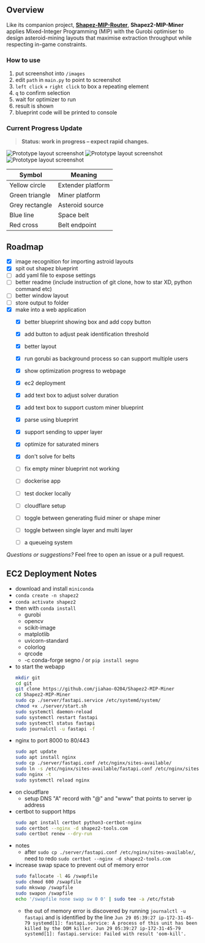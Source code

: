 ## Overview

Like its companion project, **[Shapez-MIP-Router](https://github.com/jiahao-0204/Shapez2-MIP-Router)**, **Shapez2-MIP-Miner** applies Mixed-Integer Programming (MIP) with the Gurobi optimiser to design asteroid-mining layouts that maximise extraction throughput while respecting in-game constraints.

### How to use
1. put screenshot into `/images`
2. edit `path` in `main.py` to point to screenshot
3. `left click` + `right click` to box a repeating element
4. `q` to confirm selection
5. wait for optimizer to run
6. result is shown
7. blueprint code will be printed to console


### Current Progress Update
> **Status: work in progress – expect rapid changes.**

![Prototype layout screenshot](<images/thumbnail3.png>)
![Prototype layout screenshot](<images/result3.png>)
![Prototype layout screenshot](<images/result3_implemented.png>)


| Symbol          | Meaning              |
|-----------------|----------------------|
| Yellow circle   | Extender platform    |
| Green triangle  | Miner platform       |
| Grey rectangle  | Asteroid source      |
| Blue line       | Space belt           |
| Red cross       | Belt endpoint        |


## Roadmap

- [x] image recognition for importing astroid layouts
- [x] spit out shapez blueprint
- [ ] add yaml file to expose settings
- [ ] better readme (include instruction of git clone, how to star XD, python command etc)
- [ ] better window layout
- [ ] store output to folder
- [x] make into a web application
  - [x] better blueprint showing box and add copy button
  - [x] add button to adjust peak identification threshold
  - [x] better layout
  - [x] run gorubi as background process so can support multiple users
  - [x] show optimization progress to webpage
  - [x] ec2 deployment
  - [x] add text box to adjust solver duration
  - [x] add text box to support custom miner blueprint
  - [x] parse using blueprint
  - [x] support sending to upper layer
  - [x] optimize for saturated miners
  - [x] don't solve for belts
  - [ ] fix empty miner blueprint not working
  - [ ] dockerise app
  - [ ] test docker locally
  - [ ] cloudflare setup
  - [ ] toggle between generating fluid miner or shape miner
  - [ ] toggle between single layer and multi layer
  - [ ] a queueing system


*Questions or suggestions?* Feel free to open an issue or a pull request.


## EC2 Deployment Notes
- download and install `miniconda`
- `conda create -n shapez2`
- `conda activate shapez2`
- then with `conda install`
  - gurobi
  - opencv
  - scikit-image
  - matplotlib
  - uvicorn-standard
  - colorlog
  - qrcode
  - -c conda-forge segno / or `pip install segno`
- to start the webapp
  ```bash
  mkdir git
  cd git
  git clone https://github.com/jiahao-0204/Shapez2-MIP-Miner
  cd Shapez2-MIP-Miner
  sudo cp ./server/fastapi.service /etc/systemd/system/
  chmod +x ./server/start.sh
  sudo systemctl daemon-reload
  sudo systemctl restart fastapi
  sudo systemctl status fastapi
  sudo journalctl -u fastapi -f
  ```
- nginx to port 8000 to 80/443
  ```bash
  sudo apt update
  sudo apt install nginx
  sudo cp ./server/fastapi.conf /etc/nginx/sites-available/
  sudo ln -s /etc/nginx/sites-available/fastapi.conf /etc/nginx/sites-enabled/
  sudo nginx -t
  sudo systemctl reload nginx
  ```
- on cloudflare
  - setup DNS "A" record with "@" and "www" that points to server ip address
- certbot to support https
  ```bash
  sudo apt install certbot python3-certbot-nginx
  sudo certbot --nginx -d shapez2-tools.com
  sudo certbot renew --dry-run
  ```
- notes
  - after `sudo cp ./server/fastapi.conf /etc/nginx/sites-available/`, need to redo `sudo certbot --nginx -d shapez2-tools.com`
- increase swap space to prevent out of memory error
  ```bash
  sudo fallocate -l 4G /swapfile
  sudo chmod 600 /swapfile
  sudo mkswap /swapfile
  sudo swapon /swapfile
  echo '/swapfile none swap sw 0 0' | sudo tee -a /etc/fstab
  ```
  - the out of memory error is discovered by running `journalctl -u fastapi` and is identified by the line `Jun 29 05:39:27 ip-172-31-45-79 systemd[1]: fastapi.service: A process of this unit has been killed by the OOM killer. Jun 29 05:39:27 ip-172-31-45-79 systemd[1]: fastapi.service: Failed with result 'oom-kill'.`